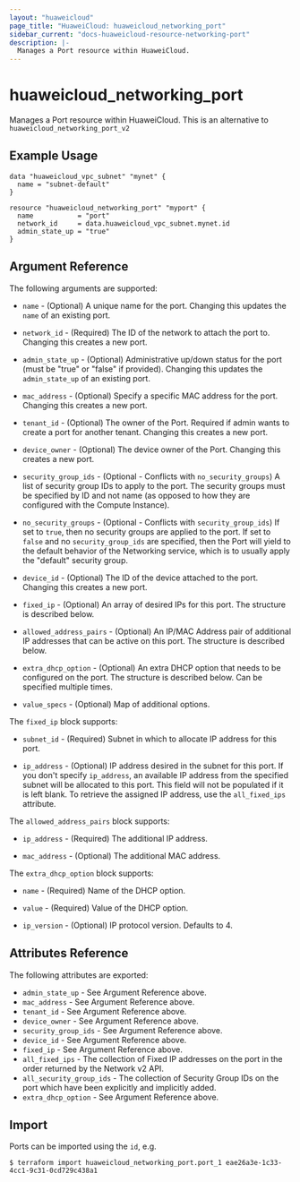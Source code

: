 ```yaml
---
layout: "huaweicloud"
page_title: "HuaweiCloud: huaweicloud_networking_port"
sidebar_current: "docs-huaweicloud-resource-networking-port"
description: |-
  Manages a Port resource within HuaweiCloud.
---
```


# huaweicloud\_networking\_port

Manages a Port resource within HuaweiCloud.
This is an alternative to `huaweicloud_networking_port_v2`

## Example Usage

```hcl
data "huaweicloud_vpc_subnet" "mynet" {
  name = "subnet-default"
}

resource "huaweicloud_networking_port" "myport" {
  name           = "port"
  network_id     = data.huaweicloud_vpc_subnet.mynet.id
  admin_state_up = "true"
}
```

## Argument Reference

The following arguments are supported:

* `name` - (Optional) A unique name for the port. Changing this
    updates the `name` of an existing port.

* `network_id` - (Required) The ID of the network to attach the port to. Changing
    this creates a new port.

* `admin_state_up` - (Optional) Administrative up/down status for the port
    (must be "true" or "false" if provided). Changing this updates the
    `admin_state_up` of an existing port.

* `mac_address` - (Optional) Specify a specific MAC address for the port. Changing
    this creates a new port.

* `tenant_id` - (Optional) The owner of the Port. Required if admin wants
    to create a port for another tenant. Changing this creates a new port.

* `device_owner` - (Optional) The device owner of the Port. Changing this creates
    a new port.

* `security_group_ids` - (Optional - Conflicts with `no_security_groups`) A list
    of security group IDs to apply to the port. The security groups must be
    specified by ID and not name (as opposed to how they are configured with
    the Compute Instance).

* `no_security_groups` - (Optional - Conflicts with `security_group_ids`) If set to
    `true`, then no security groups are applied to the port. If set to `false` and
    no `security_group_ids` are specified, then the Port will yield to the default
    behavior of the Networking service, which is to usually apply the "default"
    security group.

* `device_id` - (Optional) The ID of the device attached to the port. Changing this
    creates a new port.

* `fixed_ip` - (Optional) An array of desired IPs for this port. The structure is
    described below.

* `allowed_address_pairs` - (Optional) An IP/MAC Address pair of additional IP
    addresses that can be active on this port. The structure is described
    below.

* `extra_dhcp_option` - (Optional) An extra DHCP option that needs to be configured
    on the port. The structure is described below. Can be specified multiple
    times.

* `value_specs` - (Optional) Map of additional options.

The `fixed_ip` block supports:

* `subnet_id` - (Required) Subnet in which to allocate IP address for
this port.

* `ip_address` - (Optional) IP address desired in the subnet for this port. If
you don't specify `ip_address`, an available IP address from the specified
subnet will be allocated to this port. This field will not be populated if it
is left blank. To retrieve the assigned IP address, use the `all_fixed_ips`
attribute.

The `allowed_address_pairs` block supports:

* `ip_address` - (Required) The additional IP address.

* `mac_address` - (Optional) The additional MAC address.

The `extra_dhcp_option` block supports:

* `name` - (Required) Name of the DHCP option.

* `value` - (Required) Value of the DHCP option.

* `ip_version` - (Optional) IP protocol version. Defaults to 4.

## Attributes Reference

The following attributes are exported:

* `admin_state_up` - See Argument Reference above.
* `mac_address` - See Argument Reference above.
* `tenant_id` - See Argument Reference above.
* `device_owner` - See Argument Reference above.
* `security_group_ids` - See Argument Reference above.
* `device_id` - See Argument Reference above.
* `fixed_ip` - See Argument Reference above.
* `all_fixed_ips` - The collection of Fixed IP addresses on the port in the
  order returned by the Network v2 API.
* `all_security_group_ids` - The collection of Security Group IDs on the port
  which have been explicitly and implicitly added.
* `extra_dhcp_option` - See Argument Reference above.

## Import

Ports can be imported using the `id`, e.g.

```
$ terraform import huaweicloud_networking_port.port_1 eae26a3e-1c33-4cc1-9c31-0cd729c438a1
```
